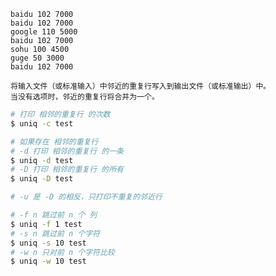 ```
baidu 102 7000
baidu 102 7000
google 110 5000
baidu 102 7000
sohu 100 4500
guge 50 3000
baidu 102 7000
```

    将输入文件（或标准输入）中邻近的重复行写入到输出文件（或标准输出）中。
    当没有选项时，邻近的重复行将合并为一个。

```bash
# 打印 相邻的重复行 的次数
$ uniq -c test
```

```bash
# 如果存在 相邻的重复行
# -d 打印 相邻的重复行 的一条
$ uniq -d test
# -D 打印 相邻的重复行 的所有
$ uniq -D test
```

```bash
# -u 是 -D 的相反，只打印不重复的邻近行
```

```bash
# -f n 跳过前 n 个 列
$ uniq -f 1 test
# -s n 跳过前 n 个字符
$ uniq -s 10 test
# -w n 只对前 n 个字符比较
$ uniq -w 10 test
```

```bash
```